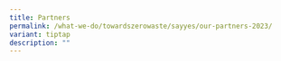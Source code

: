 ```yaml
---
title: Partners
permalink: /what-we-do/towardszerowaste/sayyes/our-partners-2023/
variant: tiptap
description: ""
---
```

